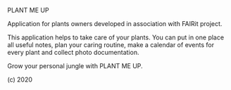 PLANT ME UP

Application for plants owners developed in association with FAIRit project.

This application helps to take care of your plants. You can put in one place all useful notes, plan your caring routine, make a calendar of events for every plant and collect photo documentation. 

Grow your personal jungle with PLANT ME UP.

(c) 2020